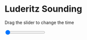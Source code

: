 <h1>Luderitz Sounding</h1>
<p>Drag the slider to change the time</p>

<div class="slidecontainer">
<input oninput='setImage(this)' class="slider" type="range" min="0" max="7" value="0" step="1" />
<img id='img'/>
</div>

<script>
var img = document.getElementById('img');
var img_array = ['/assets/images/skwt/skd_luderitz_wrfout_d01_2020-06-25_12:00:00.png',
'/assets/images/skwt/skd_luderitz_wrfout_d01_2020-06-25_18:00:00.png',
'/assets/images/skwt/skd_luderitz_wrfout_d01_2020-06-26_00:00:00.png',
'/assets/images/skwt/skd_luderitz_wrfout_d01_2020-06-26_06:00:00.png',
'/assets/images/skwt/skd_luderitz_wrfout_d01_2020-06-26_12:00:00.png',
'/assets/images/skwt/skd_luderitz_wrfout_d01_2020-06-26_18:00:00.png',
'/assets/images/skwt/skd_luderitz_wrfout_d01_2020-06-27_00:00:00.png',];
function setImage(obj)
{
        var value = obj.value;
        img.src = img_array[value];

}
</script>
